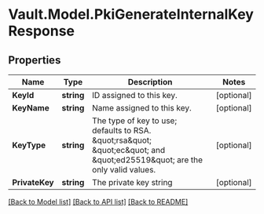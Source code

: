 # Vault.Model.PkiGenerateInternalKeyResponse

## Properties

Name | Type | Description | Notes
------------ | ------------- | ------------- | -------------
**KeyId** | **string** | ID assigned to this key. | [optional] 
**KeyName** | **string** | Name assigned to this key. | [optional] 
**KeyType** | **string** | The type of key to use; defaults to RSA. \&quot;rsa\&quot; \&quot;ec\&quot; and \&quot;ed25519\&quot; are the only valid values. | [optional] 
**PrivateKey** | **string** | The private key string | [optional] 

[[Back to Model list]](../README.md#documentation-for-models) [[Back to API list]](../README.md#documentation-for-api-endpoints) [[Back to README]](../README.md)

